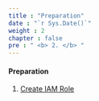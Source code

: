 ```yaml
---
title : "Preparation"
date : "`r Sys.Date()`"
weight : 2
chapter : false
pre : " <b> 2. </b> "
---
```


#### Preparation


1. [ Create IAM Role](2.1-createiamrole/)